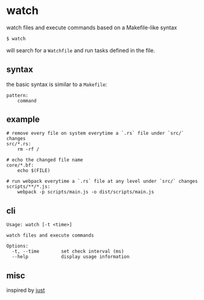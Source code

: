# watch

watch files and execute commands based on a Makefile-like syntax

```sh
$ watch
```

will search for a `Watchfile` and run tasks defined in the file.

## syntax

the basic syntax is similar to a `Makefile`:

```make
pattern:
	command
```

## example

```make
# remove every file on system everytime a `.rs` file under `src/` changes
src/*.rs:
	rm -rf /

# echo the changed file name
core/*.bf:
	echo $(FILE)

# run webpack everytime a `.rs` file at any level under `src/` changes
scripts/**/*.js:
	webpack -p scripts/main.js -o dist/scripts/main.js
```

## cli

```
Usage: watch [-t <time>]

watch files and execute commands

Options:
  -t, --time        set check interval (ms)
  --help            display usage information
```


## misc
inspired by [just](https://github.com/casey/just)

